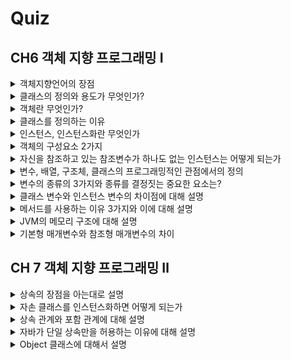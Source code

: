 # Quiz

## CH6 객체 지향 프로그래밍 Ⅰ

<details>
<summary>
객체지향언어의 장점
</summary>

---

코드의 재사용성이 높으며, 관리가 용이하고(적은 노력으로 쉽게 코드를 변경할 수 있음), 신뢰성이 높은 프로그래밍을 가능하게 한다(캡슐화)

---

</details>

<details>
<summary>
클래스의 정의와 용도가 무엇인가?
</summary>

---

클래스의 정의는 객체를 정의해 놓은 것으로 객체의 설계도 또는 틀이라고도 할 수 있으며, 객체를 생성하는데 사용된다.

---

</details>

<details>
<summary>
객체란 무엇인가?
</summary>

---

프로그래밍에서 객체란 클래스에 정의된 내용대로 **메모리**에 생성된 것을 말한다.

---

</details>


<details>
<summary>
클래스를 정의하는 이유
</summary>

---

한번 정의해 놓으면 매번 객체를 생성할 때마다 어떻게 만들어야할지 고민하지 않아도 된다.(붕어빵 틀, 설계도)

---

</details>

<details>
<summary>
인스턴스, 인스턴스화란 무엇인가
</summary>

----

클래스로 부터 만들어진 객체를 **인스턴스**라고 부르며, 그 과정을 **인스턴스화**라고 부른다.

----

</details>

<details>
<summary>
객체의 구성요소 2가지
</summary>

----

속성과 기능

```java
class Tv{
    boolean power; // 속성
    
    void power(); // 기능
}
```

----

</details>

<details>
<summary>
자신을 참조하고 있는 참조변수가 하나도 없는 인스턴스는 어떻게 되는가
</summary>

----

가비지 컬렉터에 의해서 자동적으로 메모리에서 제거가 된다.

----

</details>

<details>
<summary>
변수, 배열, 구조체, 클래스의 프로그래밍적인 관점에서의 정의 
</summary>

----

1. 변수 : 하나의 데이터를 저장할 수 있는 공간

2. 배열 : 같은 종류의 여러 데이터를 하나의 집합으로 저장할 수 있는 공간

3. 구조체 : 서로 관련된 여러 데이터를 종류에 관계없이 하나의 집합으로 저장할 수 있는 공간

4. 클래스 : 데이터와 함수의 결합(구조체 + 함수)

----

</details>

<details>
<summary>
변수의 종류의 3가지와 종류를 결정짓는 중요한 요소는?
</summary>

---

클래스 변수, 인스턴스 변수, 지역 변수 이렇게 3가지로 분류가 되며 결정짓는 요소는 
변수의 선언된 위치이다. 클래스 변수와 인스턴스 변수는 모두 멤버 변수에 속한다.
멤버 변수에 static이 붙었다면 클래스 변수, 그렇지 않다면 인스턴스 변수이다.

```java
class Variables{
    int iv; // 인스턴스 변수 (멤버 변수)
    static int cv; // 클래스 변수 (멤버 변수)
    
    void method(){
        int lv = 0; // 지역변수
    }
}
```

---

</details>

<details>
<summary>
클래스 변수와 인스턴스 변수의 차이점에 대해 설명
</summary>

----

인스턴스 변수는 인스턴스마다 독립적인 공간을 가지므로 인스턴스 마다 고유한 상태를 유지해야하는 속성의 경우 인스턴스 변수로 선언하고
모든 인스턴스가 공통된 값을 유지해야하는 속성의 경우 클래스 변수로 선언해야 한다.

또한 클래스 변수의 경우 인스턴스를 생성하지 않고도 언제라도 바로 사용할 수 있으며 클래스가 메모리에 로딩될 때 생성되어 프로그램이 종료될 때까지 유지되며
public을 붙이는 경우 프로그램 내에서 어디서나 접근할 수 있는 전역변수의 성격을 갖는다.

----

</details>

<details>
<summary>
메서드를 사용하는 이유 3가지와 이에 대해 설명
</summary>

----

높은 재사용성 : 한번 만들어놓은 메서드는 몇 번이고 호출할 수 있으며, 다른 프로그램에서도 사용이 가능하다. ex) JAVA API

중복된 코드의 제거 : 프로그램을 작성하다보면, 작은 태용의 문장들이 여러 곳에 반복해서 나타나곤 하는데, 이런 반복을 줄임으로써 코드의 길이를 줄이고 변경사항이 발생했을 때 수정해야할 코드의 양을 줄여 오류가 발생할 가능성도 함께 줄어든다.

프로그램의 구조화 : 큰 규모의 프로그램에서는 문장을 작업단위로 나눠서 열 개의 메서드에 담아 프로그램의 구조를 단순화 시키는 것이 필수적이다.

----
</details>

<details>
<summary>
JVM의 메모리 구조에 대해 설명
</summary>

응용프로그램이 실행되면, JVM은 시스템으로부터 프로그램을 수행하는데 필요한 메모리를 할당받고
JVM은 메모리를 용도에 따라 3가지 영역으로 나누어 관리한다. 
----

### 메서드 영역
프로그램 실행 중 어떤 클래스가 사용되면 해당 클래스의 클래스파일을 읽어서 분석하여 클래스에 대한 정보(클래스 데이터)를 이곳에 저장한다.
### 힙 영역
인스턴스가 생성되는 공간
### 스택 영역
메서드가 작업을 수행하는 동안 지역변수들과 연산의 중간 결과 등을 저장하는데 사용

----
</details>

<details>
<summary>
기본형 매개변수와 참조형 매개변수의 차이
</summary>

----

기본형 매개변수는 값을 읽기만 할 수 있지만 참조형 매개변수는 읽기, 쓰기 모두 가능하다.

````java
class Ex{
    static class Data{
        int x;
    }
    static void ex1(int x){ // 기본형 매개변수
        System.out.print(x);
    }
    static void ex2(Data data){ // 참조형 매개변수
        data.x = 100;
        System.out.println(data.x);
    }
}
````

----
</details>

## CH 7 객체 지향 프로그래밍 Ⅱ

<details>
<summary>
상속의 장점을 아는대로 설명
</summary>

----

> 코드의 재사용성을 높이고 중복을 제거하여 생산성과 유지보수에 크게 기여한다.

적은 양의 코드로 새로운 클래스를 작성할 수 있으며, 코드를 공통적으로 관리할 수 있기 때문에 코드 추가 및 변경이 매우 용이하다.
이러한 특징으로 인해 코드의 재사용성을 높이고, 중복을 제거하여 생산성과 유지보수에 크게 기여한다.

----
</details>

<details>
<summary>
자손 클래스를 인스턴스화하면 어떻게 되는가
</summary>

----

조상 클래스의 멤버와 자손 클래스의 멤버가 합쳐진 하나의 인스턴스로 생성된다.

----
</details>

<details>
<summary>
상속 관계와 포함 관계에 대해 설명
</summary>

----

둘 다 클래스 간에 관계를 맺어 주고 클래스를 재사용하는 방법이다. 차이는 그 의미에 있다.


상속 관계의 경우 
>'A는 B이다.' 라는 의미에 적합하다. 

포함 관계의 경우
>'A는 B를 가지고 있다' 라는 의미에 좀 더 적합하다.

----
</details>

<details>
<summary>
자바가 단일 상속만을 허용하는 이유에 대해 설명
</summary>

----

다중상속을 허용하면 여러 클래스로부터 상속받을 수 있기 때문에 복합적인 기능을 갖을 수는 있지만 아래와 같은 단점들이 있다.

- 클래스간의 관계가 매우 복잡해짐
- 서로 다른 클래스로부터 상속 받은 멤버의 이름이 같을 경우 구분할 수 있는 방법이 없음

때문에 클래스간의 관계를 보다 명확히 하고 코드를 더욱 신뢰할 수 있게 만들어주기 위해 단일 상속만을 허용한다.

----
</details>

<details>
<summary>
Object 클래스에 대해서 설명
</summary>

----

상속 계층도에서 가장 최상위에 위치한 클래스이며 컴파일러가 모든 클래스가 Object클래스를 상속받도록 해준다.
즉 모든 클래스에는 extends Object 라는 문구가 생략되어 있다고 봐도 무방하다.

상속 받았기에 모든 클래스는 toString(), equals() 같은 멤버들을 사용할 수 있다.

----
</details>
